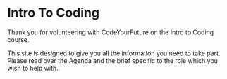 # Intro To Coding

Thank you for volunteering with CodeYourFuture on the Intro to Coding course. 

This site is designed to give you all the information you need to take part. Please read over the Agenda and the brief specific to the role which you wish to help with.

